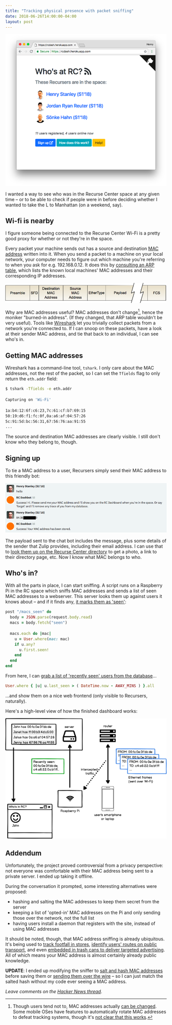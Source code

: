```yaml
---
title: "Tracking physical presence with packet sniffing"
date: 2018-06-26T14:00:00-04:00
layout: post
---
```


![](/images/rcdash.png)

I wanted a way to see who was in the Recurse Center space at any given time – or to be able to check if people were in before deciding whether I wanted to take the L to Manhattan (on a weekend, say).

## Wi-fi is nearby

I figure someone being connected to the Recurse Center Wi-Fi is a pretty good proxy for whether or not they're in the space.

Every packet your machine sends out has a source and destination [MAC address](https://en.wikipedia.org/wiki/MAC_address) written into it. When you send a packet to a machine on your local network, your computer needs to figure out which machine you're referring to when you ask for e.g. 192.168.0.12. It does this by [consulting an ARP table](https://www.tummy.com/articles/networking-basics-how-arp-works/), which lists the known local machines' MAC addresses and their corresponding IP addresses.

![](/images/packet.png)

Why are MAC addresses useful? MAC addresses don't change[^change-mac], hence the moniker "burned-in address". (If they changed, that ARP table wouldn't be very useful). Tools like [Wireshark](https://www.wireshark.org/) let you trivially collect packets from a network you're connected to. If I can snoop on these packets, have a look at their sender MAC address, and tie that back to an individual, I can see who's in.

[^change-mac]: Though users tend not to, MAC addresses actually [can be changed](https://en.wikipedia.org/wiki/MAC_spoofing). Some mobile OSes have features to automatically rotate MAC addresses to defeat tracking systems, though it's [not clear that this works](https://www.theregister.co.uk/2017/03/10/mac_address_randomization/).

## Getting MAC addresses

Wireshark has a command-line tool, `tshark`. I only care about the MAC addresses, not the rest of the packet, so I can set the `Tfields` flag to only return the `eth.addr` field:

```bash
$ tshark -Tfields -e eth.addr

Capturing on 'Wi-Fi'

1a:b4:12:6f:c6:23,7c:61:cf:b7:69:15
50:19:d6:f1:fc:0f,0a:a6:af:04:57:26
5c:91:5d:bc:56:31,67:56:76:aa:91:55
...
```

The source and destination MAC addresses are clearly visible. I still don't know who they belong to, though. 

## Signing up

To tie a MAC address to a user, Recursers simply send their MAC address to this friendly bot:

![](/images/zulip_bot.png)

The payload sent to the chat bot includes the message, plus some details of the sender that Zulip provides, including their email address. I can use that to [look them up on the Recurse Center directory](https://github.com/henryaj/rcdash/blob/698183d3340efd52dc6ca85267d25c82f3242a91/lib/auth.rb#L34-L42) to get a photo, a link to their directory page, etc. Now I know what MAC belongs to who.

## Who's in?

With all the parts in place, I can start sniffing. A script runs on a Raspberry Pi in the RC space which sniffs MAC addresses and sends a list of seen MAC addresses to a webserver. This server looks them up against users it knows about – and if it finds any, [it marks them as 'seen'](https://github.com/henryaj/rcdash/blob/698183d3340efd52dc6ca85267d25c82f3242a91/lib/server.rb#L35-L45):

```ruby
post "/macs_seen" do
  body = JSON.parse(request.body.read)
  macs = body.fetch("seen")

  macs.each do |mac|
    u = User.where(mac: mac)
    if u.any?
      u.first.seen!
    end
  end
end
```

From here, I can [grab a list of 'recently seen' users from the database](https://github.com/henryaj/rcdash/blob/698183d3340efd52dc6ca85267d25c82f3242a91/lib/user.rb#L15)...

```ruby
User.where { |u| u.last_seen > ( DateTime.now - AWAY_MINS ) }.all
```

...and show them on a nice web frontend (only visible to Recursers, naturally).

Here's a high-level view of how the finished dashboard works:

![](/images/rcdash-wireframe.png)

## Addendum

Unfortunately, the project proved controversial from a privacy perspective: not everyone was comfortable with their MAC address being sent to a private server. I ended up taking it offline.

During the conversation it prompted, some interesting alternatives were proposed:

* hashing and salting the MAC addresses to keep them secret from the server
* keeping a list of 'opted-in' MAC addresses on the Pi and only sending those over the network, not the full list
* having users install a daemon that registers with the site, instead of using MAC addresses

It should be noted, though, that MAC address sniffing is already ubiquitous. It's being used to [track footfall in stores](https://www.theguardian.com/technology/2016/jan/21/shops-track-smartphone-uk-privacy-watchdog-warns), [identify users' routes on public transport](http://www.gizmodo.co.uk/2017/02/heres-what-tfl-learned-from-tracking-your-phone-on-the-tube/), and even [embedded in trash cans to deliver targeted advertising](https://www.bbc.com/news/technology-23665490). All of which means your MAC address is almost certainly already public knowledge.

**UPDATE**: I ended up modifying the sniffer to [salt and hash MAC addresses](https://github.com/henryaj/rcdash/blob/d9ba920ce3612606645c5d87dd2ad87d579eadfa/lib/mac.rb#L15-L18) before saving them or [sending them over the wire](https://github.com/henryaj/rcdash/blob/d9ba920ce3612606645c5d87dd2ad87d579eadfa/lib/sniff_mac_addresses#L37-L41) – so I can just match the salted hash without my code ever seeing a MAC address.

_Leave comments on the [Hacker News thread](https://news.ycombinator.com/item?id=17403890)._
